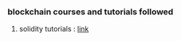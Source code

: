 ### blockchain courses and tutorials followed

1. solidity tutorials : [link](https://www.youtube.com/playlist?list=PL16WqdAj66SCOdL6XIFbke-XQg2GW_Avg)